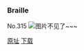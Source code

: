 ### Braille
No.315
![图片不见了~~~](https://imgs.xkcd.com/comics/braille.png)

[原址](https://xkcd.com//315) [下载](https://imgs.xkcd.com/comics/braille.png)

